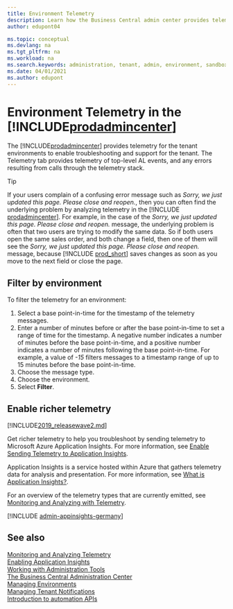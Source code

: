 ```yaml
---
title: Environment Telemetry
description: Learn how the Business Central admin center provides telemetry for each environment.  
author: edupont04

ms.topic: conceptual
ms.devlang: na
ms.tgt_pltfrm: na
ms.workload: na
ms.search.keywords: administration, tenant, admin, environment, sandbox, telemetry
ms.date: 04/01/2021
ms.author: edupont
---
```


# Environment Telemetry in the [!INCLUDE[prodadmincenter](../developer/includes/prodadmincenter.md)]

The [!INCLUDE[prodadmincenter](../developer/includes/prodadmincenter.md)] provides telemetry for the tenant environments to enable troubleshooting and support for the tenant. The Telemetry tab provides telemetry of top-level AL events, and any errors resulting from calls through the telemetry stack.

> [!TIP]
> If your users complain of a confusing error message such as *Sorry, we just updated this page. Please close and reopen.*, then you can often find the underlying problem by analyzing telemetry in the [!INCLUDE [prodadmincenter](../developer/includes/prodadmincenter.md)]. For example, in the case of the *Sorry, we just updated this page. Please close and reopen.* message, the underlying problem is often that two users are trying to modify the same data. So if both users open the same sales order, and both change a field, then one of them will see the *Sorry, we just updated this page. Please close and reopen.* message, because [!INCLUDE [prod_short](../developer/includes/prod_short.md)] saves changes as soon as you move to the next field or close the page.

## Filter by environment

To filter the telemetry for an environment:

1. Select a base point-in-time for the timestamp of the telemetry messages.
2. Enter a number of minutes before or after the base point-in-time to set a range of time for the timestamp. A negative number indicates a number of minutes before the base point-in-time, and a positive number indicates a number of minutes following the base point-in-time. For example, a value of *-15* filters messages to a timestamp range of up to 15 minutes before the base point-in-time.
3. Choose the message type.
4. Choose the environment.
5. Select **Filter**.

## Enable richer telemetry

[!INCLUDE[2019_releasewave2.md](../includes/2019_releasewave2.md)]

Get richer telemetry to help you troubleshoot by sending telemetry to Microsoft Azure Application Insights. For more information, see [Enable Sending Telemetry to Application Insights](telemetry-enable-application-insights.md#appinsights).

Application Insights is a service hosted within Azure that gathers telemetry data for analysis and presentation. For more information, see [What is Application Insights?](/azure/azure-monitor/app/app-insights-overview).

For an overview of the telemetry types that are currently emitted, see [Monitoring and Analyzing with Telemetry](telemetry-overview.md).

[!INCLUDE [admin-appinsights-germany](../includes/admin-appinsights-germany.md)]

<!--
### <a name="lrsql"></a>Analyze long running SQL queries

Any SQL query that takes longer than 1000 milliseconds to execute will be sent to your Application Insights resource. To get a quick overview, you can go the [Application Insights Overview dashboard](/azure/azure-monitor/app/overview-dashboard).

For details about the long running SQL query telemetry information and dimensions sent from [!INCLUDE[prod_short](../developer/includes/prod_short.md)], see [Dimensions for long running SQL queries](monitor-long-running-sql-queries-event-log.md#LRSQLQuery).

There are multiple reasons that can affect the time it takes SQL queries to run. For example, the database could be waiting for a lock to be released or the database is executing an operation that performs badly because of missing indexes. In some cases, you can see what caused the delay by looking at the SQL statement that was generated by the code. This information can be found in the **CustomDimension** data, specifically the **AL Stack Trace** column.
-->

## See also

[Monitoring and Analyzing Telemetry](telemetry-overview.md)  
[Enabling Application Insights](telemetry-enable-application-insights.md)  
[Working with Administration Tools](administration.md)  
[The Business Central Administration Center](tenant-admin-center.md)  
[Managing Environments](tenant-admin-center-environments.md)  
[Managing Tenant Notifications](tenant-admin-center-notifications.md)  
[Introduction to automation APIs](itpro-introduction-to-automation-apis.md)  
